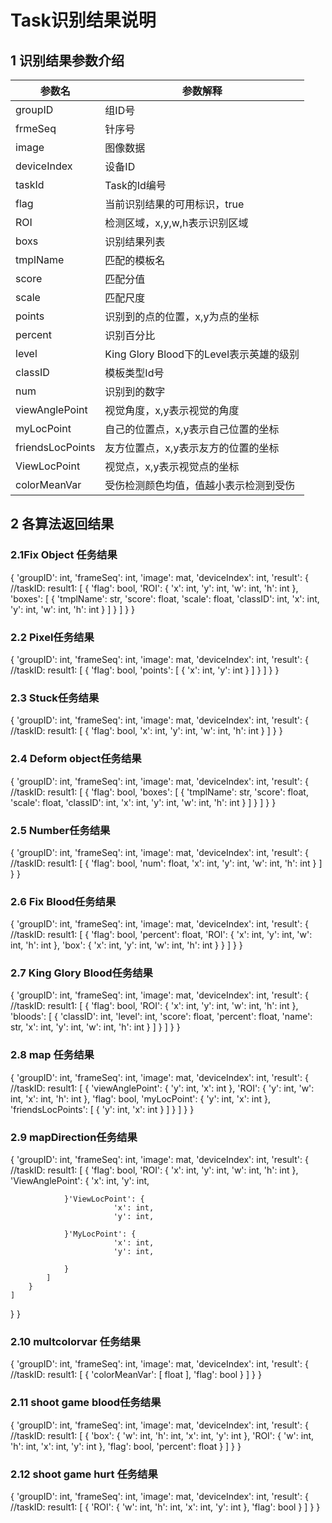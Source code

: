 # Task识别结果说明

## 1 识别结果参数介绍

| 参数名           | 参数解释                                |
| ---------------- | --------------------------------------- |
| groupID          | 组ID号                                  |
| frmeSeq          | 针序号                                  |
| image            | 图像数据                                |
| deviceIndex      | 设备ID                                  |
| taskId           | Task的Id编号                            |
| flag             | 当前识别结果的可用标识，true            |
| ROI              | 检测区域，x,y,w,h表示识别区域           |
| boxs             | 识别结果列表                            |
| tmplName         | 匹配的模板名                            |
| score            | 匹配分值                                |
| scale            | 匹配尺度                                |
| points           | 识别到的点的位置，x,y为点的坐标         |
| percent          | 识别百分比                              |
| level            | King Glory Blood下的Level表示英雄的级别 |
| classID          | 模板类型Id号                            |
| num              | 识别到的数字                            |
| viewAnglePoint   | 视觉角度，x,y表示视觉的角度             |
| myLocPoint       | 自己的位置点，x,y表示自己位置的坐标     |
| friendsLocPoints | 友方位置点，x,y表示友方的位置的坐标     |
| ViewLocPoint     | 视觉点，x,y表示视觉点的坐标             |
| colorMeanVar     | 受伤检测颜色均值，值越小表示检测到受伤  |



## 2 各算法返回结果

### 2.1Fix Object 任务结果

{
    'groupID': int,
    'frameSeq': int,
    'image': mat,
    'deviceIndex': int,
    'result': {
        //taskID: result1: [
            {
                'flag': bool,
                'ROI': {
                    'x': int,
                    'y': int,
                    'w': int,
                    'h': int
                },
                'boxes': [
                    {
                        'tmplName': str,
                        'score': float,
                        'scale': float,
                        'classID': int,
                        'x': int,
                        'y': int,
                        'w': int,
                        'h': int
                    }
                ]
            }
        ]
    }
}



### 2.2 Pixel任务结果

{
    'groupID': int,
    'frameSeq': int,
    'image': mat,
    'deviceIndex': int,
    'result': {
        //taskID: result1: [
            {
                'flag': bool,
                'points': [
                    {
                        'x': int,
                        'y': int
                    }
                ]
            }
        ]
    }
}

### 2.3  Stuck任务结果

{
    'groupID': int,
    'frameSeq': int,
    'image': mat,
    'deviceIndex': int,
    'result': {
        //taskID: result1: [
            {
                'flag': bool,
                'x': int,
                'y': int,
                'w': int,
                'h': int
            }
        ]
    }
}

### 2.4 Deform object任务结果

{
    'groupID': int,
    'frameSeq': int,
    'image': mat,
    'deviceIndex': int,
    'result': {
        //taskID: result1: [
            {
                'flag': bool,
                'boxes': [
                    {
                        'tmplName': str,
                        'score': float,
                        'scale': float,
                        'classID': int,
                        'x': int,
                        'y': int,
                        'w': int,
                        'h': int
                    }
                ]
            }
        ]
    }
}

### 2.5 Number任务结果

{
    'groupID': int,
    'frameSeq': int,
    'image': mat,
    'deviceIndex': int,
    'result': {
        //taskID: result1: [
            {
                'flag': bool,
                'num': float,
                'x': int,
                'y': int,
                'w': int,
                'h': int
            }
        ]
    }
}

### 2.6 Fix Blood任务结果

{
    'groupID': int,
    'frameSeq': int,
    'image': mat,
    'deviceIndex': int,
    'result': {
        //taskID: result1: [
            {
                'flag': bool,
                'percent': float,
                'ROI': {
                    'x': int,
                    'y': int,
                    'w': int,
                    'h': int
                },
                'box': {
                    'x': int,
                    'y': int,
                    'w': int,
                    'h': int
                }
            }
        ]
    }
}

### 2.7 King Glory Blood任务结果

{
    'groupID': int,
    'frameSeq': int,
    'image': mat,
    'deviceIndex': int,
    'result': {
        //taskID: result1: [
            {
                'flag': bool,
                'ROI': {
                    'x': int,
                    'y': int,
                    'w': int,
                    'h': int
                },
                'bloods': [
                    {
                        'classID': int,
                        'level': int,
                        'score': float,
                        'percent': float,
                        'name': str,
                        'x': int,
                        'y': int,
                        'w': int,
                        'h': int
                    }
                ]
            }
        ]
    }
}

### 2.8 map 任务结果

{
    'groupID': int,
    'frameSeq': int,
    'image': mat,
    'deviceIndex': int,
    'result': {
        //taskID: result1: [
            {
                'viewAnglePoint': {
                    'y': int,
                    'x': int
                },
                'ROI': {
                    'y': int,
                    'w': int,
                    'x': int,
                    'h': int
                },
                'flag': bool,
                'myLocPoint': {
                    'y': int,
                    'x': int
                },
                'friendsLocPoints': [
                    {
                        'y': int,
                        'x': int
                    }
                ]
            }
        ]
    }
}

### 2.9 mapDirection任务结果

{
    'groupID': int,
    'frameSeq': int,
    'image': mat,
    'deviceIndex': int,
    'result': {
        //taskID: result1: [
            {
                'flag': bool,
                'ROI': {
                    'x': int,
                    'y': int,
                    'w': int,
                    'h': int
                },
                'ViewAnglePoint': {
                    'x': int,
                    'y': int,
                         
                }'ViewLocPoint': {
                           'x': int,
                           'y': int,
                                 
                }'MyLocPoint': {
                           'x': int,
                           'y': int,
                                 
                }   
            ] 
        }
    ]
}
}

###  2.10 multcolorvar 任务结果

{
    'groupID': int,
    'frameSeq': int,
    'image': mat,
    'deviceIndex': int,
    'result': {
        //taskID: result1: [
            {
                'colorMeanVar': [
                 float
                ],
                'flag': bool
            }
        ]
    }
}

### 2.11 shoot game blood任务结果

{
    'groupID': int,
    'frameSeq': int,
    'image': mat,
    'deviceIndex': int,
    'result': {
        //taskID: result1: [
            {
                'box': {
                    'w': int,
                    'h': int,
                    'x': int,
                    'y': int
                },
                'ROI': {
                    'w': int,
                    'h': int,
                    'x': int,
                    'y': int
                },
                'flag': bool,
                'percent': float
            }
        ]
    }
}

### 2.12 shoot game hurt 任务结果

{
    'groupID': int,
    'frameSeq': int,
    'image': mat,
    'deviceIndex': int,
    'result': {
        //taskID: result1: [
            {
                'ROI': {
                    'w': int,
                    'h': int,
                    'x': int,
                    'y': int
                },
                'flag': bool
            }
        ]
    }
}